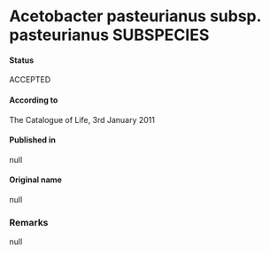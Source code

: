 # Acetobacter pasteurianus subsp. pasteurianus SUBSPECIES

#### Status
ACCEPTED

#### According to
The Catalogue of Life, 3rd January 2011

#### Published in
null

#### Original name
null

### Remarks
null